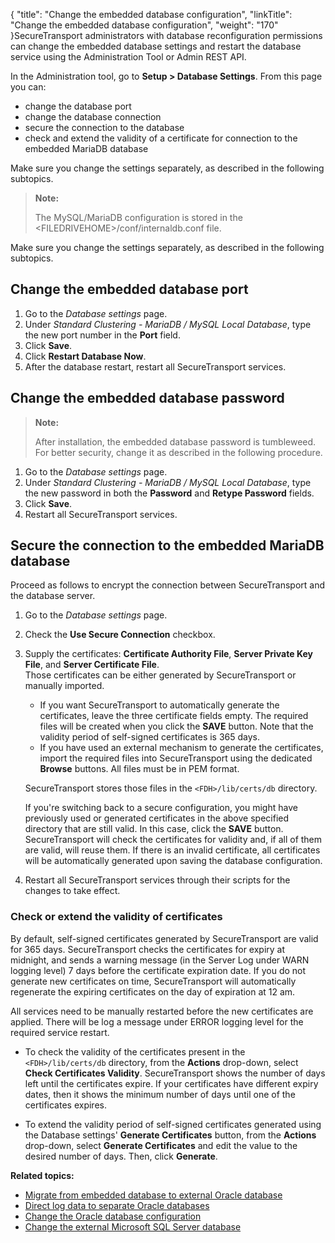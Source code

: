 {
    "title": "Change the embedded database configuration",
    "linkTitle": "Change the embedded database configuration",
    "weight": "170"
}<span class="mc-variable axway_variables.Component_Short_Name variable">SecureTransport</span> administrators with database reconfiguration permissions can change the embedded database settings and restart the database service using the Administration Tool or Admin REST API.

In the Administration tool, go to **Setup &gt; Database Settings**. From this page you can:

-   change the database port
-   change the database connection
-   secure the connection to the database
-   check and extend the validity of a certificate
    for connection to the embedded MariaDB database

Make sure you change the settings separately, as described in the following subtopics.

> **Note:**
>
> The MySQL/MariaDB configuration is stored in the &lt;FILEDRIVEHOME>/conf/internaldb.conf file.

Make sure you change the settings separately, as described in the following subtopics.

## Change the embedded database port

1.  Go to the *Database settings* page.  
2.  Under *Standard Clustering - MariaDB / MySQL Local Database*, type the new port number in the **Port** field.
3.  Click **Save**.
4.  Click **Restart Database Now**.
5.  After the database restart, restart all <span class="mc-variable axway_variables.Component_Short_Name variable">SecureTransport</span> services.

## Change the embedded database password

> **Note:**
>
> After installation, the embedded database password is tumbleweed. For better security, change it as described in the following procedure.

1.  Go to the *Database settings* page.
2.  Under *Standard Clustering - MariaDB / MySQL Local Database*, type the new password in both the **Password** and **Retype Password** fields.
3.  Click **Save**.
4.  Restart all <span class="mc-variable axway_variables.Component_Short_Name variable">SecureTransport</span> services.

## Secure the connection to the embedded MariaDB database

Proceed as follows to encrypt the connection between SecureTransport and the database server.

1.  Go to the *Database settings* page.

2.  Check the **Use Secure Connection** checkbox.

3.  Supply the certificates: **Certificate Authority File**, **Server Private Key File**, and **Server Certificate File**.  
    Those certificates can be either generated by <span class="mc-variable axway_variables.Component_Short_Name variable">SecureTransport</span> or manually imported.  

    -   If you want SecureTransport to automatically generate the certificates, leave the three certificate fields empty. The required files will be created when you click the **SAVE** button. Note that the validity period of self-signed certificates is 365 days.
    -   If you have used an external mechanism to generate the certificates, import the required files into <span class="mc-variable axway_variables.Component_Short_Name variable">SecureTransport</span> using the dedicated **Browse** buttons. All files must be in PEM format.

    <span class="mc-variable axway_variables.Component_Short_Name variable">SecureTransport</span> stores those files in the `<FDH>/lib/certs/db` directory.

    If you're switching back to a secure configuration, you might have previously used or generated certificates in the above specified directory that are still valid. In this case, click the **SAVE** button. <span class="mc-variable axway_variables.Component_Short_Name variable">SecureTransport</span> will check the certificates for validity and, if all of them are valid, will reuse them. If there is an invalid certificate, all certificates will be automatically generated upon saving the database configuration.

4.  Restart all <span class="mc-variable axway_variables.Component_Short_Name variable">SecureTransport</span> services through their scripts for the changes to take effect.

### Check or extend the validity of certificates

By default, self-signed certificates generated by <span class="mc-variable axway_variables.Component_Short_Name variable">SecureTransport</span> are valid for 365 days. <span class="mc-variable axway_variables.Component_Short_Name variable">SecureTransport</span> checks the certificates for expiry at midnight, and sends a warning message (in the Server Log under WARN logging level) 7 days before the certificate expiration date. If you do not generate new certificates on time, <span class="mc-variable axway_variables.Component_Short_Name variable">SecureTransport</span> will automatically regenerate the expiring certificates on the day of expiration at 12 am.

All services need to be manually restarted before the new certificates are applied. There will be log a message under ERROR logging level for the required service restart.

-   To check the validity of the certificates present in the `<FDH>/lib/certs/db` directory, from the **Actions** drop-down, select **Check Certificates Validity**. <span class="mc-variable axway_variables.Component_Short_Name variable">SecureTransport</span> shows the number of days left until the certificates expire. If your certificates have different expiry dates, then it shows the minimum number of days until one of the certificates expires.

<!-- -->

-   To extend the validity period of self-signed certificates generated using the Database settings' **Generate Certificates** button, from the **Actions** drop-down, select **Generate Certificates** and edit the value to the desired number of days. Then, click **Generate**.

**Related topics:**

-   <a href="../t_st_database" class="MCXref xref">Migrate from embedded database to external Oracle database</a>
-   <a href="../t_st_separate_databases" class="MCXref xref">Direct log data to separate Oracle databases</a>
-   <a href="../t_st_oracle" class="MCXref xref">Change the Oracle database configuration</a>
-   <a href="../t_st_sqlserver" class="MCXref xref">Change the external Microsoft SQL Server database</a>
